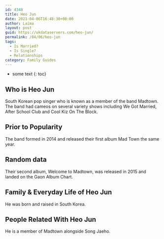```yaml
---
id: 4348
title: Heo Jun
date: 2021-04-06T16:48:30+00:00
author: Laima
layout: post
guid: https://ukdataservers.com/heo-jun/
permalink: /04/06/heo-jun
tags:
  - Is Married?
  - Is Single?
  - Relationships
category: Family Guides
---
```


* some text
{: toc}


## Who is Heo Jun
                  
                  
                  
South Korean pop singer who is known as a member of the band Madtown. The band had cameos on several variety shows including We Got Married, After School Club and Cool Kiz On The Block.
                  
              
            
              
            
                
                
                
## Prior to Popularity
                  
                  
                  
The band formed in 2014 and released their first album Mad Town the same year.
                  
              
            
              
            
                
                
                
## Random data
                  
                  
                  
Their second album, Welcome to Madtown, was released in 2015 and landed on the Gaon Album Chart.
                  
              
            
              
            
                
                
                
## Family & Everyday Life of Heo Jun
                  
                  
                  
He was born and raised in South Korea.
                  
              
            
              
            
                
                
                
## People Related With Heo Jun
                  
                  
                  
He is a member of Madtown alongside Song Jaeho.
                  
              
            
              
            
                
              
            
              
              
            
            
              
            
          
          
          